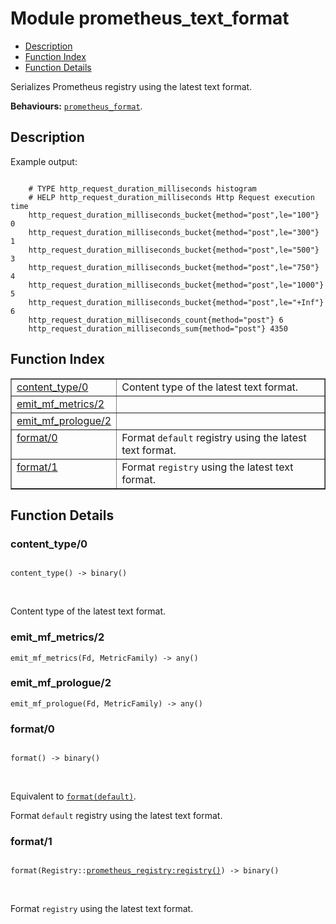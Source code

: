 

# Module prometheus_text_format #
* [Description](#description)
* [Function Index](#index)
* [Function Details](#functions)

Serializes Prometheus registry using the latest text format.

__Behaviours:__ [`prometheus_format`](prometheus_format.md).

<a name="description"></a>

## Description ##
Example output:

```

    # TYPE http_request_duration_milliseconds histogram
    # HELP http_request_duration_milliseconds Http Request execution time
    http_request_duration_milliseconds_bucket{method="post",le="100"} 0
    http_request_duration_milliseconds_bucket{method="post",le="300"} 1
    http_request_duration_milliseconds_bucket{method="post",le="500"} 3
    http_request_duration_milliseconds_bucket{method="post",le="750"} 4
    http_request_duration_milliseconds_bucket{method="post",le="1000"} 5
    http_request_duration_milliseconds_bucket{method="post",le="+Inf"} 6
    http_request_duration_milliseconds_count{method="post"} 6
    http_request_duration_milliseconds_sum{method="post"} 4350
```
<a name="index"></a>

## Function Index ##


<table width="100%" border="1" cellspacing="0" cellpadding="2" summary="function index"><tr><td valign="top"><a href="#content_type-0">content_type/0</a></td><td>
Content type of the latest text format.</td></tr><tr><td valign="top"><a href="#emit_mf_metrics-2">emit_mf_metrics/2</a></td><td></td></tr><tr><td valign="top"><a href="#emit_mf_prologue-2">emit_mf_prologue/2</a></td><td></td></tr><tr><td valign="top"><a href="#format-0">format/0</a></td><td>
Format <code>default</code> registry using the latest text format.</td></tr><tr><td valign="top"><a href="#format-1">format/1</a></td><td>
Format <code>registry</code> using the latest text format.</td></tr></table>


<a name="functions"></a>

## Function Details ##

<a name="content_type-0"></a>

### content_type/0 ###

<pre><code>
content_type() -&gt; binary()
</code></pre>
<br />

Content type of the latest text format.

<a name="emit_mf_metrics-2"></a>

### emit_mf_metrics/2 ###

`emit_mf_metrics(Fd, MetricFamily) -> any()`

<a name="emit_mf_prologue-2"></a>

### emit_mf_prologue/2 ###

`emit_mf_prologue(Fd, MetricFamily) -> any()`

<a name="format-0"></a>

### format/0 ###

<pre><code>
format() -&gt; binary()
</code></pre>
<br />

Equivalent to [`format(default)`](#format-1).

Format `default` registry using the latest text format.

<a name="format-1"></a>

### format/1 ###

<pre><code>
format(Registry::<a href="prometheus_registry.md#type-registry">prometheus_registry:registry()</a>) -&gt; binary()
</code></pre>
<br />

Format `registry` using the latest text format.

